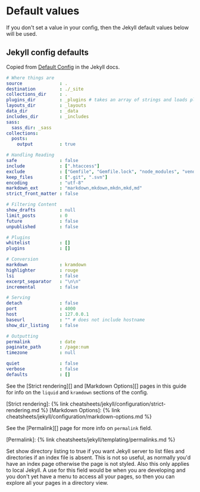 # Default values

If you don't set a value in your config, then the Jekyll default values below will be used.


## Jekyll config defaults

Copied from [Default Config](https://jekyllrb.com/docs/configuration/default/) in the Jekyll docs.

```yaml
# Where things are
source              : .
destination         : ./_site
collections_dir     : .
plugins_dir         : _plugins # takes an array of strings and loads plugins in that order
layouts_dir         : _layouts
data_dir            : _data
includes_dir        : _includes
sass:
  sass_dir: _sass
collections:
  posts:
    output          : true

# Handling Reading
safe                : false
include             : [".htaccess"]
exclude             : ["Gemfile", "Gemfile.lock", "node_modules", "vendor/bundle/", "vendor/cache/", "vendor/gems/", "vendor/ruby/"]
keep_files          : [".git", ".svn"]
encoding            : "utf-8"
markdown_ext        : "markdown,mkdown,mkdn,mkd,md"
strict_front_matter : false

# Filtering Content
show_drafts         : null
limit_posts         : 0
future              : false
unpublished         : false

# Plugins
whitelist           : []
plugins             : []

# Conversion
markdown            : kramdown
highlighter         : rouge
lsi                 : false
excerpt_separator   : "\n\n"
incremental         : false

# Serving
detach              : false
port                : 4000
host                : 127.0.0.1
baseurl             : "" # does not include hostname
show_dir_listing    : false

# Outputting
permalink           : date
paginate_path       : /page:num
timezone            : null

quiet               : false
verbose             : false
defaults            : []
```

See the [Strict rendering][] and [Markdown Options][] pages in this guide for info on the `liquid` and `kramdown` sections of the config.

[Strict rendering]: {% link cheatsheets/jekyll/configuration/strict-rendering.md %}
[Markdown Options]: {% link cheatsheets/jekyll/configuration/markdown-options.md %}

See the [Permalink][] page for more info on `permalink` field.

[Permalink]: {% link cheatsheets/jekyll/templating/permalinks.md %}

Set show directory listing to true if you want Jekyll server to list files and directories if an index file is absent. This is not so useful, as normally you'd have an index page otherwise the page is not styled. Also this only applies to local Jekyll. A use for this field would be when you are developing and you don't yet have a menu to access all your pages, so then you can explore all your pages in a directory view.
